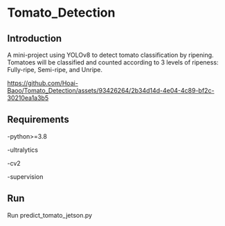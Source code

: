 # Tomato_Detection
## Introduction

A mini-project using YOLOv8 to detect tomato classification by ripening.
Tomatoes will be classified and counted according to 3 levels of ripeness: Fully-ripe, Semi-ripe, and Unripe.



https://github.com/Hoai-Baoo/Tomato_Detection/assets/93426264/2b34d14d-4e04-4c89-bf2c-30210ea1a3b5

## Requirements

 -python>=3.8
 
 -ultralytics
 
 -cv2
 
 -supervision

## Run
Run predict_tomato_jetson.py




